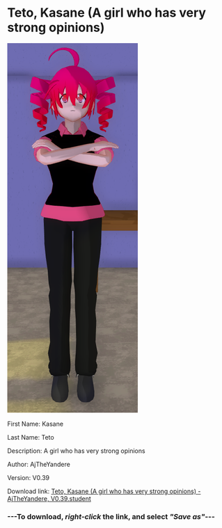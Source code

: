 # Teto, Kasane (A girl who has very strong opinions)

<img src = "https://raw.githubusercontent.com/Arbiter1223/Daigaku-Gurashi-Custom-Students/master/Students/Files/Teto%2C%20Kasane%20(A%20girl%20who%20has%20very%20strong%20opinions).png">

First Name: Kasane

Last Name: Teto

Description: A girl who has very strong opinions

Author: AjTheYandere

Version: V0.39

Download link: <a href="https://raw.githubusercontent.com/Arbiter1223/Daigaku-Gurashi-Custom-Students/master/Students/Files/Teto%2C%20Kasane%20(A%20girl%20who%20has%20very%20strong%20opinions)%20-%20AjTheYandere%2C%20V0.39.student">Teto, Kasane (A girl who has very strong opinions) - AjTheYandere, V0.39.student</a>

### ---**To download, _right-click_ the link, and select _"Save as"_**---
